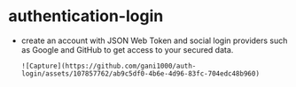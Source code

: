 # authentication-login

  - create an account with JSON Web Token and social login providers
     such as Google and GitHub to get access to your secured data.

        ![Capture](https://github.com/gani1000/auth-login/assets/107857762/ab9c5df0-4b6e-4d96-83fc-704edc48b960)
